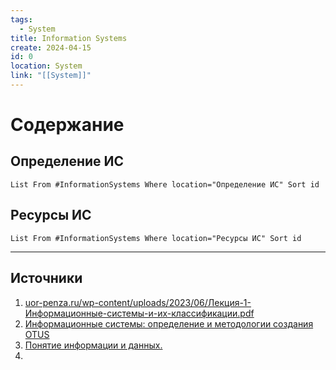 ```yaml
---
tags:
  - System
title: Information Systems
create: 2024-04-15
id: 0
location: System
link: "[[System]]"
---
```

# Содержание

## Определение ИС
```dataview
List From #InformationSystems Where location="Определение ИС" Sort id
```

## Ресурсы ИС
```dataview
List From #InformationSystems Where location="Ресурсы ИС" Sort id
```


---

## Источники 

1. [uor-penza.ru/wp-content/uploads/2023/06/Лекция-1-Информационные-системы-и-их-классификации.pdf](http://uor-penza.ru/wp-content/uploads/2023/06/Лекция-1-Информационные-системы-и-их-классификации.pdf)
2. [Информационные системы: определение и методологии создания OTUS](https://otus.ru/journal/informacionnye-sistemy-opredelenie-i-metodologii-sozdaniya/)
3. [Понятие информации и данных.](https://studfile.net/preview/880788/#4)
4. 